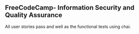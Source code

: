 **FreeCodeCamp**- Information Security and Quality Assurance
------

All user stories pass and well as the functional tests using chai.



